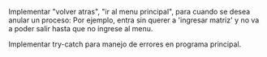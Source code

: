 Implementar "volver atras", "ir al menu principal", para cuando se desea anular un proceso:
  Por ejemplo, entra sin querer a 'ingresar matriz' y no va a poder salir hasta que no ingrese al menu.

Implementar try-catch para manejo de errores en programa principal.
